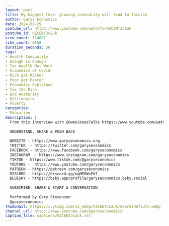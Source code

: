 ```yaml
---
layout: post
title: My biggest fear: growing inequality will lead to fascism
author: Garys Economics
date: 2024-08-29
youtube_url: https://www.youtube.com/watch?v=hZCENTJc2uk
youtube_id: hZCENTJc2uk
view_count: 124087
like_count: 6158
duration_seconds: 50
tags:
- Wealth Inequality
- Enough is Enough
- Tax Wealth Not Work
- Economics of Covid
- Rich get Richer
- Poor get Poorer
- Economics Explained
- Tax the Rich
- End Austerity
- Billionaire
- Poverty
categories:
- Education
description: |
  From this interview with @OwenJonesTalks https://www.youtube.com/watch?v=WwLjRZ-p5KI&t=2817s&ab_channel=OwenJones
  
  UNDERSTAND, SHARE & PUSH BACK
  
  WEBSITE - https://www.garyseconomics.org
  TWITTER  - https://twitter.com/garyseconomics
  FACEBOOK - https://www.facebook.com/garyseconomics
  INSTAGRAM  - https://www.instagram.com/garyseconomics
  TIKTOK - https://www.tiktok.com/@garyseconomics
  YOUTUBE -  https://www.youtube.com/garyseconomics
  PATREON - https://patreon.com/garyseconomics
  DISCORD - https://discord.gg/vqME6WsPd7
  BLUESKY - https://bsky.app/profile/garyseconomics.bsky.social
  
  SUBSCRIBE, SHARE & START A CONVERSATION
  
  Performed by Gary Stevenson
  @garyseconomics
thumbnail: https://i.ytimg.com/vi_webp/hZCENTJc2uk/maxresdefault.webp
channel_url: https://www.youtube.com/@garyseconomics
caption_file: captions/hZCENTJc2uk.vtt
---
```

